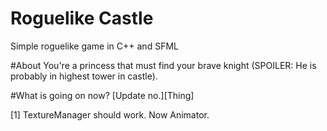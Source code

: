 # Roguelike Castle
Simple roguelike game in C++ and SFML

#About
You're a princess that must find your brave knight (SPOILER: He is probably in highest tower in castle).

#What is going on now?
[Update no.][Thing]

[1]         TextureManager should work. Now Animator.
